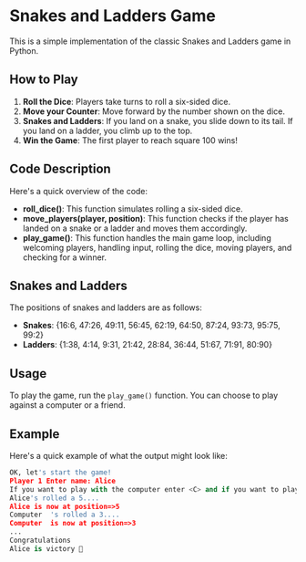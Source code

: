 # Snakes and Ladders Game

This is a simple implementation of the classic Snakes and Ladders game in Python.

## How to Play

1. **Roll the Dice**: Players take turns to roll a six-sided dice.
2. **Move your Counter**: Move forward by the number shown on the dice.
3. **Snakes and Ladders**: If you land on a snake, you slide down to its tail. If you land on a ladder, you climb up to the top.
4. **Win the Game**: The first player to reach square 100 wins!

## Code Description

Here's a quick overview of the code:
- **roll_dice()**: This function simulates rolling a six-sided dice.
- **move_players(player, position)**: This function checks if the player has landed on a snake or a ladder and moves them accordingly.
- **play_game()**: This function handles the main game loop, including welcoming players, handling input, rolling the dice, moving players, and checking for a winner.

## Snakes and Ladders

The positions of snakes and ladders are as follows:
- **Snakes**: {16:6, 47:26, 49:11, 56:45, 62:19, 64:50, 87:24, 93:73, 95:75, 99:2}
- **Ladders**: {1:38, 4:14, 9:31, 21:42, 28:84, 36:44, 51:67, 71:91, 80:90}

## Usage

To play the game, run the `play_game()` function. You can choose to play against a computer or a friend.

## Example

Here's a quick example of what the output might look like:

```python
OK, let's start the game!
Player 1 Enter name: Alice
If you want to play with the computer enter <C> and if you want to play with a friend enter <F>: C
Alice's rolled a 5....
Alice is now at position=>5
Computer  's rolled a 3....
Computer  is now at position=>3
...
Congratulations
Alice is victory 🥇
